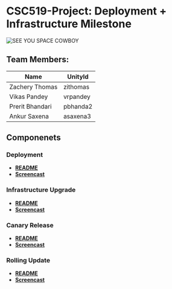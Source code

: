 # CSC519-Project: Deployment + Infrastructure Milestone


![SEE YOU SPACE COWBOY](https://img.youtube.com/vi/yg7V67ptg18/0.jpg)

## Team Members:
| Name | UnityId |
|---------------------|-------|
| Zachery Thomas | zithomas | 
| Vikas Pandey | vrpandey | 
| Prerit Bhandari | pbhanda2 |
| Ankur Saxena | asaxena3 |

## Componenets

### Deployment
+ **[README](./Deployment/README.md)**
+ **[Screencast]()**

### Infrastructure Upgrade
+ **[README](./Infrastructure/README.md)**
+ **[Screencast]()**

### Canary Release
+ **[README]()**
+ **[Screencast]()**

### Rolling Update
+ **[README]()**
+ **[Screencast]()**
